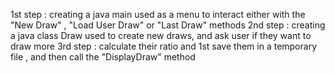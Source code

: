 1st step :
    creating a java main used as a menu to interact either with the  "New Draw" , "Load User Draw" or "Last Draw" methods
2nd step :
    creating a java class Draw used to create new draws, and ask user if they want to draw more 
3rd step :
    calculate their ratio and 1st save them in a temporary file , and then call the "DisplayDraw" method
